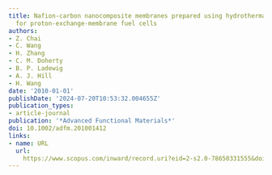 ```yaml
---
title: Nafion-carbon nanocomposite membranes prepared using hydrothermal carbonization
  for proton-exchange-membrane fuel cells
authors:
- Z. Chai
- C. Wang
- H. Zhang
- C. M. Doherty
- B. P. Ladewig
- A. J. Hill
- H. Wang
date: '2010-01-01'
publishDate: '2024-07-20T10:53:32.004655Z'
publication_types:
- article-journal
publication: '*Advanced Functional Materials*'
doi: 10.1002/adfm.201001412
links:
- name: URL
  url: 
    https://www.scopus.com/inward/record.uri?eid=2-s2.0-78650331555&doi=10.1002%2fadfm.201001412&partnerID=40&md5=4df85317baba63070f5139c48223a16b
---
```

